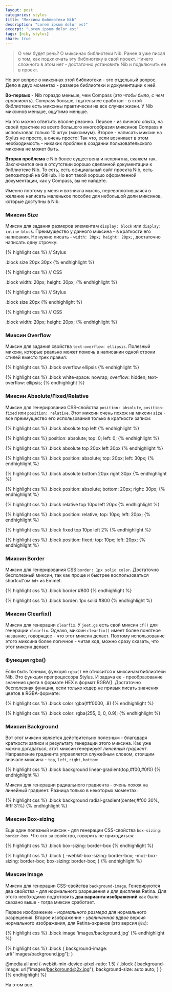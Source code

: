 ```yaml
---
layout: post
categories: stylus
title: "Миксины библиотеки Nib"
description: "Lorem ipsum dolor est"
excerpt: "Lorem ipsum dolor est"
tags: [nib, stylus]
share: true
---
```


> О чем будет речь? О миксинах библиотеки Nib. Ранее я уже писал о том, как подключать эту библиотеку в свой проект. Ничего сложного в этом нет - достаточно установить Nib и подключить ее в проект.

Но вот вопрос о миксинах этой библиотеки - это отдельный вопрос. Дело в двух моментах - размере библиотеки и документации к ней.

**Во-первых** - Nib гораздо меньше, чем Compass (*это чтобы было, с чем сравнивать*). Compass больше, тщательнее сработан - в этой библиотеке есть миксины практически на все случаи жизни. У Nib миксинов меньше, ощутимо меньше.

На это можно ответить вполне резонно. Первое - из личного опыта, на своей практике из всего большого многообразия миксинов Compass я использовал только 10 штук (максимум). Второе - написать миксин на Stylus не просто, а очень просто! Так что, если возникает в этом необходимость - никаких проблем в создании пользовательского миксина не может быть.

**Вторая проблема** с Nib более существена и неприятна, скажем так. Заключается она в отсутствии хорошо сделанной документации к библиотеке Nib. То есть, есть официальный сайт проекта Nib, есть репозиторий на GitHub. Но вот такой хорошо оформленной документации, как у Compass, вы не найдете.

Именно поэтому у меня и возникла мысль, перевоплотившаяся в желание написать маленькое пособие для небольшой доли миксинов, которые доступны в Nib.

### Миксин Size

Миксин для задания размеров элементам `display: block` или `display: inline-block`. Преимущество у данного миксина - в краткости его написания. Не нужно писать - `width: 20px; height: 20px;`, достаточно написать одну строчку:

{% highlight css %}
// Stylus

.block
  size 20px 30px
{% endhighlight %}

{% highlight css %}
// CSS

.block
  width: 20px;
  height: 30px;
{% endhighlight %}

{% highlight css %}
// Stylus

.block
  size 20px
{% endhighlight %}

{% highlight css %}
// CSS

.block
  width: 20px;
  height: 20px;
{% endhighlight %}

### Миксин Overflow

Миксин для задания свойства `text-overflow: ellipsis`. Полезный миксин, которые реально может помочь в написании одной строки стилей вместо трех правил:

{% highlight css %}
.block
  overflow ellipsis
{% endhighlight %}

{% highlight css %}
.block
  white-space: nowrap;
  overflow: hidden;
  text-overflow: ellipsis;
{% endhighlight %}

### Миксин Absolute/Fixed/Relative

Миксин для генерирования CSS-свойства `position: absolute`, `position: fixed` или `position: relative`. Этот миксин очень похож на миксин `size` - все преимущество его использования только в краткости записи:

{% highlight css %}
.block
  absolute top left
{% endhighlight %}

{% highlight css %}
position: absolute;
top: 0;
left: 0;
{% endhighlight %}

{% highlight css %}
.block
  absolute top 20px left 30px
{% endhighlight %}

{% highlight css %}
.block
  position: absolute;
  top: 20px;
  left: 30px;
{% endhighlight %}

{% highlight css %}
.block
  absolute bottom 20px right 30px
{% endhighlight %}

{% highlight css %}
.block
  position: absolute;
  bottom: 20px;
  right: 30px;
{% endhighlight %}

{% highlight css %}
.block
  relative top 10px left 20px
{% endhighlight %}

{% highlight css %}
.block
  position: relative;
  top: 10px;
  left: 20px;
{% endhighlight %}

{% highlight css %}
.block
  fixed top 10px left 2%
{% endhighlight %}

{% highlight css %}
.block
  position: fixed;
  top: 10px;
  left: 20px;
{% endhighlight %}

### Миксин Border

Миксин для генерирования CSS `border: 1px solid color`. Достаточно бесполезный миксин, так как проще и быстрее воспользоваться shortcut'ом `bd+` из Emmet.

{% highlight css %}
.block
  border #800
{% endhighlight %}

{% highlight css %}
.block
  border: 1px solid #800
{% endhighlight %}

### Миксин Clearfix()

Миксин для генерации `clearfix`. У `jeet.gs` есть свой миксин `cf()` для генерации `clearfix`. Однако, миксин `clearfix()` имеет более понятное название, говорящее - что этот миксин делает. Поэтому использование этого миксина более логичное - читая код, можно сразу сказать, что этот миксин делает.

### Функция rgba()

Если быть точным, функция `rgba()` не относится к миксинам библиотеки Nib. Это функция препроцессора Stylus. И задача ее - преобразование значения цвета в формате HEX в формат RGBA(). Достаточно бесполезная функция, если только кодер не привык писать значения цветов в RGBA-формате:

{% highlight css %}
.block
  color rgba(#ff0000, .8)
{% endhighlight %}

{% highlight css %}
.block
  color: rgba(255, 0, 0, 0.9);
{% endhighlight %}

### Миксин Background

Вот этот миксин является действительно полезным - благодаря краткости записи и результату генерации этого миксина. Как уже можно догадаться, этот миксин генерирует *линейный градиент*. Направление градиента управляется служебным словом, стоящим вначале миксина - `top`, `left`, `right`, `bottom`:

{% highlight css %}
.block
  background linear-gradient(top,#f00,#0f0)
{% endhighlight %}

Миксин для генерации радиального градиента - очень похож на линейный градиент. Разница только в некоторых моментах:

{% highlight css %}
.block
  background radial-gradient(center,#f00 30%, #fff 31%)
{% endhighlight %}

### Миксин Box-sizing

Еще один полезный миксин - для генерации CSS-свойства `box-sizing: border-box`. Что это за свойство, говорить не приходиться:

{% highlight css %}
.block
  box-sizing: border-box
{% endhighlight %}

{% highlight css %}
.block {
  -webkit-box-sizing: border-box;
  -moz-box-sizing: border-box;
  box-sizing: border-box;
}
{% endhighlight %}

### Миксин Image

Миксин для генерации CSS-свойства `background-image`. Генерируются два свойства - для нормального разрешения и для дисплеев Retina. Для этого необходимо подготовить **два варианта изображений** как было сказано выше - тогда миксин сработает.

Первое изображение - *нормального размера* для нормального разрешения. Второе изображение - *увеличенная вдвое* версия нормального изображения, для Retina-экранов (это версия `@2x`):

{% highlight css %}
.block
  image 'images/background.jpg'
{% endhighlight %}

{% highlight css %}
.block {
  background-image: url("images/background.jpg");
}

@media all and (-webkit-min-device-pixel-ratio: 1.5) {
  .block {
    background-image: url("images/background@2x.jpg");
    background-size: auto auto;
  }
}
{% endhighlight %}

На этом все.


